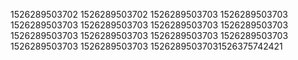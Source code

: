 1526289503702
1526289503702
1526289503703
1526289503703
1526289503703
1526289503703
1526289503703
1526289503703
1526289503703
1526289503703
1526289503703
1526289503703
1526289503703
1526289503703
15262895037031526375742421